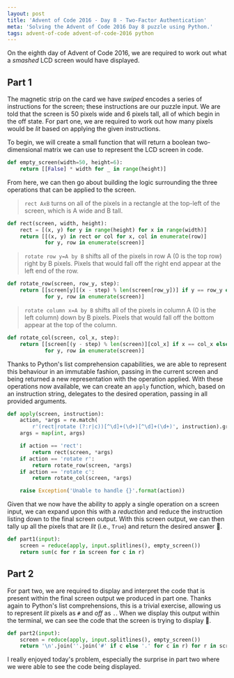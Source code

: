 ```yaml
---
layout: post
title: 'Advent of Code 2016 - Day 8 - Two-Factor Authentication'
meta: 'Solving the Advent of Code 2016 Day 8 puzzle using Python.'
tags: advent-of-code advent-of-code-2016 python
---
```


On the eighth day of Advent of Code 2016, we are required to work out what a _smashed_ LCD screen would have displayed.

<!--more-->

## Part 1

The magnetic strip on the card we have _swiped_ encodes a series of instructions for the screen; these instructions are our puzzle input.
We are told that the screen is 50 pixels wide and 6 pixels tall, all of which begin in the off state.
For part one, we are required to work out how many pixels would be _lit_ based on applying the given instructions.

To begin, we will create a small function that will return a boolean two-dimensional matrix we can use to represent the LCD screen in code.

```python
def empty_screen(width=50, height=6):
    return [[False] * width for _ in range(height)]
```

From here, we can then go about building the logic surrounding the three operations that can be applied to the screen.

> `rect AxB` turns on all of the pixels in a rectangle at the top-left of the screen, which is A wide and B tall.

```python
def rect(screen, width, height):
    rect = [(x, y) for y in range(height) for x in range(width)]
    return [[(x, y) in rect or col for x, col in enumerate(row)]
            for y, row in enumerate(screen)]
```

> `rotate row y=A by B` shifts all of the pixels in row A (0 is the top row) right by B pixels.
> Pixels that would fall off the right end appear at the left end of the row.

```python
def rotate_row(screen, row_y, step):
    return [[screen[y][(x - step) % len(screen[row_y])] if y == row_y else col for x, col in enumerate(row)]
            for y, row in enumerate(screen)]
```

> `rotate column x=A by B` shifts all of the pixels in column A (0 is the left column) down by B pixels.
> Pixels that would fall off the bottom appear at the top of the column.

```python
def rotate_col(screen, col_x, step):
    return [[screen[(y - step) % len(screen)][col_x] if x == col_x else col for x, col in enumerate(row)]
            for y, row in enumerate(screen)]
```

Thanks to Python's list comprehension capabilities, we are able to represent this behaviour in an immutable fashion, passing in the current screen and being returned a new representation with the operation applied.
With these operations now available, we can create an `apply` function, which, based on an instruction string, delegates to the desired operation, passing in all provided arguments.

```python
def apply(screen, instruction):
    action, *args = re.match(
        r'(rect|rotate (?:r|c))[^\d]+(\d+)[^\d]+(\d+)', instruction).groups()
    args = map(int, args)

    if action == 'rect':
        return rect(screen, *args)
    if action == 'rotate r':
        return rotate_row(screen, *args)
    if action == 'rotate c':
        return rotate_col(screen, *args)

    raise Exception('Unable to handle {}'.format(action))
```

Given that we now have the ability to apply a single operation on a screen input, we can expand upon this with a _reduction_ and reduce the instruction listing down to the final screen output.
With this screen output, we can then tally up all the pixels that are _lit_ (i.e., `True`) and return the desired answer 🌟.

```python
def part1(input):
    screen = reduce(apply, input.splitlines(), empty_screen())
    return sum(c for r in screen for c in r)
```

## Part 2

For part two, we are required to display and interpret the code that is present within the final screen output we produced in part one.
Thanks again to Python's list comprehensions, this is a trivial exercise, allowing us to represent _lit_ pixels as `#` and _off_ as `.`.
When we display this output within the terminal, we can see the code that the screen is trying to display 🌟.

```python
def part2(input):
    screen = reduce(apply, input.splitlines(), empty_screen())
    return '\n'.join(''.join('#' if c else '.' for c in r) for r in screen)
```

I really enjoyed today's problem, especially the surprise in part two where we were able to see the code being displayed.

